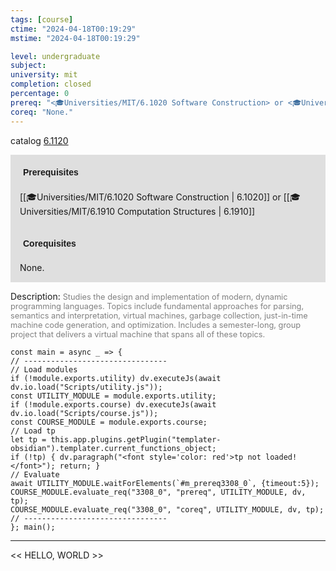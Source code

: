 ```yaml
---
tags: [course]
ctime: "2024-04-18T00:19:29"
mstime: "2024-04-18T00:19:29"

level: undergraduate
subject: 
university: mit
completion: closed
percentage: 0
prereq: "<🎓Universities/MIT/6.1020 Software Construction> or <🎓Universities/MIT/6.1910 Computation Structures>"
coreq: "None."
---
```


catalog [6.1120](http://student.mit.edu/catalog/m6a.html#6.1120)

<span style="display: block; padding: 15px; background-color: rgb(100, 100, 100, 0.2);"><font id="m_prereq3308_0" style="display: block; font-family: Arial, sans-serif; font-weight: bold; padding: 5px">Prerequisites</font><br><span id="prereq3308_0">[[🎓Universities/MIT/6.1020 Software Construction | 6.1020]] or [[🎓Universities/MIT/6.1910 Computation Structures | 6.1910]]</span></span>
<span style="display: block; padding: 15px; background-color: rgb(100, 100, 100, 0.2);"><font id="m_coreq3308_0" style="display: block; font-family: Arial, sans-serif; font-weight: bold; padding: 5px">Corequisites</font><br><span id="coreq3308_0">None.</span></span>

<font style="">Description:</font>
<font style="color: grey; font-size: 0.8rem;">Studies the design and implementation of modern, dynamic programming languages. Topics include fundamental approaches for parsing, semantics and interpretation, virtual machines, garbage collection, just-in-time machine code generation, and optimization. Includes a semester-long, group project that delivers a virtual machine that spans all of these topics.</font>

```dataviewjs
const main = async _ => {
// --------------------------------
// Load modules
if (!module.exports.utility) dv.executeJs(await dv.io.load("Scripts/utility.js"));
const UTILITY_MODULE = module.exports.utility;
if (!module.exports.course) dv.executeJs(await dv.io.load("Scripts/course.js"));
const COURSE_MODULE = module.exports.course;
// Load tp
let tp = this.app.plugins.getPlugin("templater-obsidian").templater.current_functions_object;
if (!tp) { dv.paragraph("<font style='color: red'>tp not loaded!</font>"); return; }
// Evaluate
await UTILITY_MODULE.waitForElements(`#m_prereq3308_0`, {timeout:5});
COURSE_MODULE.evaluate_req("3308_0", "prereq", UTILITY_MODULE, dv, tp);
COURSE_MODULE.evaluate_req("3308_0", "coreq", UTILITY_MODULE, dv, tp);
// --------------------------------
}; main();
```

---

<< HELLO, WORLD >>
